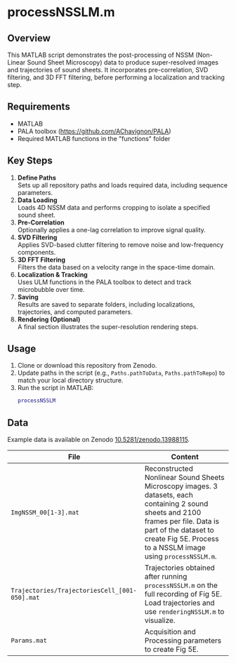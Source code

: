 # processNSSLM.m

## Overview
This MATLAB script demonstrates the post-processing of NSSM (Non-Linear Sound Sheet Microscopy) data to produce super-resolved images and trajectories of sound sheets. It incorporates pre-correlation, SVD filtering, and 3D FFT filtering, before performing a localization and tracking step.

## Requirements
- MATLAB
- PALA toolbox (https://github.com/AChavignon/PALA)  
- Required MATLAB functions in the "functions" folder

## Key Steps
1. **Define Paths**  
   Sets up all repository paths and loads required data, including sequence parameters.
2. **Data Loading**  
   Loads 4D NSSM data and performs cropping to isolate a specified sound sheet.
3. **Pre-Correlation**  
   Optionally applies a one-lag correlation to improve signal quality.
4. **SVD Filtering**  
   Applies SVD-based clutter filtering to remove noise and low-frequency components.
5. **3D FFT Filtering**  
   Filters the data based on a velocity range in the space-time domain.
6. **Localization & Tracking**  
   Uses ULM functions in the PALA toolbox to detect and track microbubble over time.
7. **Saving**  
   Results are saved to separate folders, including localizations, trajectories, and computed parameters.
8. **Rendering (Optional)**  
   A final section illustrates the super-resolution rendering steps.

## Usage
1. Clone or download this repository from Zenodo.
2. Update paths in the script (e.g., `Paths.pathToData`, `Paths.pathToRepo`) to match your local directory structure.  
3. Run the script in MATLAB:
   ```matlab
   processNSSLM
   ```
## Data 
Example data is available on Zenodo [10.5281/zenodo.13988115](https://doi.org/10.5281/zenodo.13988115). 

| File                                          | Content                                                                                                                                                                                                                     |
| --------------------------------------------- | --------------------------------------------------------------------------------------------------------------------------------------------------------------------------------------------------------------------------- |
| `ImgNSSM_00[1-3].mat`                         | Reconstructed Nonlinear Sound Sheets Microscopy images. 3 datasets, each containing 2 sound sheets and 2100 frames per file. Data is part of the dataset to create Fig 5E. Process to a NSSLM image using `processNSSLM.m`. |
| `Trajectories/TrajectoriesCell_[001-050].mat` | Trajectories obtained after running `processNSSLM.m` on the full recording of Fig 5E. Load trajectories and use `renderingNSSLM.m` to visualize.                                                                            |
| `Params.mat`                                  | Acquisition and Processing parameters to create Fig 5E.                                                                                                                                                                     |